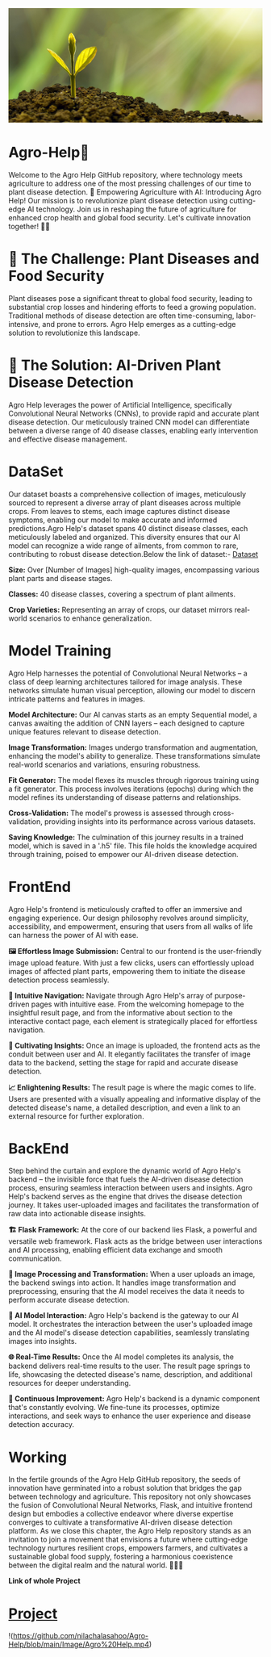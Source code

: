 ![logo](https://github.com/nilachalasahoo/Agro-Help/blob/main/Image/investment-g6aa818fc1_1920.jpg)

# Agro-Help🌱
Welcome to the Agro Help GitHub repository, where technology meets agriculture to address one of the most pressing challenges of our time to plant disease detection.
🌾 Empowering Agriculture with AI: Introducing Agro Help! Our mission is to revolutionize plant disease detection using cutting-edge AI technology. Join us in reshaping the future of agriculture for enhanced crop health and global food security. Let's cultivate innovation together! 🌱🔬

# 🌱 The Challenge: Plant Diseases and Food Security
Plant diseases pose a significant threat to global food security, leading to substantial crop losses and hindering efforts to feed a growing population. Traditional methods of disease detection are often time-consuming, labor-intensive, and prone to errors. Agro Help emerges as a cutting-edge solution to revolutionize this landscape.

# 🔬 The Solution: AI-Driven Plant Disease Detection
Agro Help leverages the power of Artificial Intelligence, specifically Convolutional Neural Networks (CNNs), to provide rapid and accurate plant disease detection. Our meticulously trained CNN model can differentiate between a diverse range of 40 disease classes, enabling early intervention and effective disease management.

# DataSet
Our dataset boasts a comprehensive collection of images, meticulously sourced to represent a diverse array of plant diseases across multiple crops. From leaves to stems, each image captures distinct disease symptoms, enabling our model to make accurate and informed predictions.Agro Help's dataset spans 40 distinct disease classes, each meticulously labeled and organized. This diversity ensures that our AI model can recognize a wide range of ailments, from common to rare, contributing to robust disease detection.Below the link of dataset:-
[Dataset](https://drive.google.com/file/d/1meAj8xrscSjALJ5aVsWo-N2g95Zs6uQT/view?usp=sharing)
 
**Size:** Over [Number of Images] high-quality images, encompassing various plant parts and disease stages.

**Classes:** 40 disease classes, covering a spectrum of plant ailments.

**Crop Varieties:** Representing an array of crops, our dataset mirrors real-world scenarios to enhance generalization.

# Model Training
Agro Help harnesses the potential of Convolutional Neural Networks – a class of deep learning architectures tailored for image analysis. These networks simulate human visual perception, allowing our model to discern intricate patterns and features in images.

**Model Architecture:** Our AI canvas starts as an empty Sequential model, a canvas awaiting the addition of CNN layers – each designed to capture unique features relevant to disease detection.

**Image Transformation:** Images undergo transformation and augmentation, enhancing the model's ability to generalize. These transformations simulate real-world scenarios and variations, ensuring robustness.

**Fit Generator:** The model flexes its muscles through rigorous training using a fit generator. This process involves iterations (epochs) during which the model refines its understanding of disease patterns and relationships.

**Cross-Validation:** The model's prowess is assessed through cross-validation, providing insights into its performance across various datasets.

**Saving Knowledge:** The culmination of this journey results in a trained model, which is saved in a '.h5' file. This file holds the knowledge acquired through training, poised to empower our AI-driven disease detection.

# FrontEnd
Agro Help's frontend is meticulously crafted to offer an immersive and engaging experience. Our design philosophy revolves around simplicity, accessibility, and empowerment, ensuring that users from all walks of life can harness the power of AI with ease.

**🖼️ Effortless Image Submission:** 
Central to our frontend is the user-friendly image upload feature. With just a few clicks, users can effortlessly upload images of affected plant parts, empowering them to initiate the disease detection process seamlessly.

**💼 Intuitive Navigation:** 
Navigate through Agro Help's array of purpose-driven pages with intuitive ease. From the welcoming homepage to the insightful result page, and from the informative about section to the interactive contact page, each element is strategically placed for effortless navigation.

**🌱 Cultivating Insights:**
Once an image is uploaded, the frontend acts as the conduit between user and AI. It elegantly facilitates the transfer of image data to the backend, setting the stage for rapid and accurate disease detection.

**📈 Enlightening Results:**
The result page is where the magic comes to life. Users are presented with a visually appealing and informative display of the detected disease's name, a detailed description, and even a link to an external resource for further exploration.

# BackEnd
Step behind the curtain and explore the dynamic world of Agro Help's backend – the invisible force that fuels the AI-driven disease detection process, ensuring seamless interaction between users and insights.
Agro Help's backend serves as the engine that drives the disease detection journey. It takes user-uploaded images and facilitates the transformation of raw data into actionable disease insights.

**🏗️ Flask Framework:**
At the core of our backend lies Flask, a powerful and versatile web framework. Flask acts as the bridge between user interactions and AI processing, enabling efficient data exchange and smooth communication.

**🔬 Image Processing and Transformation:**
When a user uploads an image, the backend swings into action. It handles image transformation and preprocessing, ensuring that the AI model receives the data it needs to perform accurate disease detection.

**🧠 AI Model Interaction:**
Agro Help's backend is the gateway to our AI model. It orchestrates the interaction between the user's uploaded image and the AI model's disease detection capabilities, seamlessly translating images into insights.

**🌐 Real-Time Results:**
Once the AI model completes its analysis, the backend delivers real-time results to the user. The result page springs to life, showcasing the detected disease's name, description, and additional resources for deeper understanding.

**🚀 Continuous Improvement:**
Agro Help's backend is a dynamic component that's constantly evolving. We fine-tune its processes, optimize interactions, and seek ways to enhance the user experience and disease detection accuracy.

# Working
In the fertile grounds of the Agro Help GitHub repository, the seeds of innovation have germinated into a robust solution that bridges the gap between technology and agriculture. This repository not only showcases the fusion of Convolutional Neural Networks, Flask, and intuitive frontend design but embodies a collective endeavor where diverse expertise converges to cultivate a transformative AI-driven disease detection platform. As we close this chapter, the Agro Help repository stands as an invitation to join a movement that envisions a future where cutting-edge technology nurtures resilient crops, empowers farmers, and cultivates a sustainable global food supply, fostering a harmonious coexistence between the digital realm and the natural world. 🌾🌱🔬

**Link of whole Project**
# [Project](https://drive.google.com/file/d/1meAj8xrscSjALJ5aVsWo-N2g95Zs6uQT/view?usp=sharing)

!(https://github.com/nilachalasahoo/Agro-Help/blob/main/Image/Agro%20Help.mp4)

